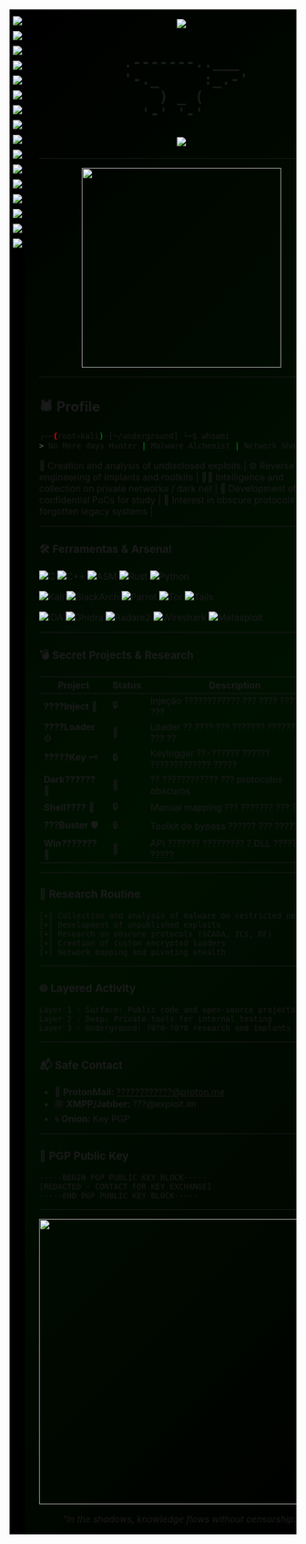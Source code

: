 <!-- TABELA PRINCIPAL COM MATRIX NAS LATERAIS -->
<table width="100%" cellpadding="0" cellspacing="0">
<tr>

<!-- MOLDURA ESQUERDA - MATRIX RAIN -->
<td width="100" align="left" valign="top" style="font-family: 'Courier New', monospace; font-size: 11px; line-height: 12px; color: #00ff00; background: #000;">

<div align="center" style="margin-top: 10px;">
  <img src="https://readme-typing-svg.demolab.com?font=Courier&size=10&duration=200&pause=0&color=00FF00&center=false&vCenter=false&multiline=true&repeat=true&width=80&height=150&lines=1+0+1;0+1+0;1+1+0;0+0+1;1+0+1;0+1+1;1+0+0;0+1+0;1+1+1;0+0+0" />
</div>
<!-- GIF ANIMADO MATRIX NA LATERAL ESQUERDA -->
<div align="center" style="margin-top: 10px;">
  <img src="https://readme-typing-svg.demolab.com?font=Courier&size=10&duration=200&pause=0&color=00FF00&center=false&vCenter=false&multiline=true&repeat=true&width=80&height=150&lines=1+0+1;0+1+0;1+1+0;0+0+1;1+0+1;0+1+1;1+0+0;0+1+0;1+1+1;0+0+0" />
</div>
<div align="center" style="margin-top: 10px;">
  <img src="https://readme-typing-svg.demolab.com?font=Courier&size=10&duration=200&pause=0&color=00FF00&center=false&vCenter=false&multiline=true&repeat=true&width=80&height=150&lines=1+0+1;0+1+0;1+1+0;0+0+1;1+0+1;0+1+1;1+0+0;0+1+0;1+1+1;0+0+0" />
</div>
<div align="center" style="margin-top: 10px;">
  <img src="https://readme-typing-svg.demolab.com?font=Courier&size=10&duration=200&pause=0&color=00FF00&center=false&vCenter=false&multiline=true&repeat=true&width=80&height=150&lines=1+0+1;0+1+0;1+1+0;0+0+1;1+0+1;0+1+1;1+0+0;0+1+0;1+1+1;0+0+0" />
</div>
<div align="center" style="margin-top: 10px;">
  <img src="https://readme-typing-svg.demolab.com?font=Courier&size=10&duration=200&pause=0&color=00FF00&center=false&vCenter=false&multiline=true&repeat=true&width=80&height=150&lines=1+0+1;0+1+0;1+1+0;0+0+1;1+0+1;0+1+1;1+0+0;0+1+0;1+1+1;0+0+0" />
</div>
<div align="center" style="margin-top: 10px;">
  <img src="https://readme-typing-svg.demolab.com?font=Courier&size=10&duration=200&pause=0&color=00FF00&center=false&vCenter=false&multiline=true&repeat=true&width=80&height=150&lines=1+0+1;0+1+0;1+1+0;0+0+1;1+0+1;0+1+1;1+0+0;0+1+0;1+1+1;0+0+0" />
</div>
<div align="center" style="margin-top: 10px;">
  <img src="https://readme-typing-svg.demolab.com?font=Courier&size=10&duration=200&pause=0&color=00FF00&center=false&vCenter=false&multiline=true&repeat=true&width=80&height=150&lines=1+0+1;0+1+0;1+1+0;0+0+1;1+0+1;0+1+1;1+0+0;0+1+0;1+1+1;0+0+0" />
</div>
<div align="center" style="margin-top: 10px;">
  <img src="https://readme-typing-svg.demolab.com?font=Courier&size=10&duration=200&pause=0&color=00FF00&center=false&vCenter=false&multiline=true&repeat=true&width=80&height=150&lines=1+0+1;0+1+0;1+1+0;0+0+1;1+0+1;0+1+1;1+0+0;0+1+0;1+1+1;0+0+0" />
</div>
<div align="center" style="margin-top: 10px;">
  <img src="https://readme-typing-svg.demolab.com?font=Courier&size=10&duration=200&pause=0&color=00FF00&center=false&vCenter=false&multiline=true&repeat=true&width=80&height=150&lines=1+0+1;0+1+0;1+1+0;0+0+1;1+0+1;0+1+1;1+0+0;0+1+0;1+1+1;0+0+0" />
</div>
<div align="center" style="margin-top: 10px;">
  <img src="https://readme-typing-svg.demolab.com?font=Courier&size=10&duration=200&pause=0&color=00FF00&center=false&vCenter=false&multiline=true&repeat=true&width=80&height=150&lines=1+0+1;0+1+0;1+1+0;0+0+1;1+0+1;0+1+1;1+0+0;0+1+0;1+1+1;0+0+0" />
</div>
<div align="center" style="margin-top: 10px;">
  <img src="https://readme-typing-svg.demolab.com?font=Courier&size=10&duration=200&pause=0&color=00FF00&center=false&vCenter=false&multiline=true&repeat=true&width=80&height=150&lines=1+0+1;0+1+0;1+1+0;0+0+1;1+0+1;0+1+1;1+0+0;0+1+0;1+1+1;0+0+0" />
</div>
<div align="center" style="margin-top: 10px;">
  <img src="https://readme-typing-svg.demolab.com?font=Courier&size=10&duration=200&pause=0&color=00FF00&center=false&vCenter=false&multiline=true&repeat=true&width=80&height=150&lines=1+0+1;0+1+0;1+1+0;0+0+1;1+0+1;0+1+1;1+0+0;0+1+0;1+1+1;0+0+0" />
</div>
<div align="center" style="margin-top: 10px;">
  <img src="https://readme-typing-svg.demolab.com?font=Courier&size=10&duration=200&pause=0&color=00FF00&center=false&vCenter=false&multiline=true&repeat=true&width=80&height=150&lines=1+0+1;0+1+0;1+1+0;0+0+1;1+0+1;0+1+1;1+0+0;0+1+0;1+1+1;0+0+0" />
</div>
<div align="center" style="margin-top: 10px;">
  <img src="https://readme-typing-svg.demolab.com?font=Courier&size=10&duration=200&pause=0&color=00FF00&center=false&vCenter=false&multiline=true&repeat=true&width=80&height=150&lines=1+0+1;0+1+0;1+1+0;0+0+1;1+0+1;0+1+1;1+0+0;0+1+0;1+1+1;0+0+0" />
</div>
<div align="center" style="margin-top: 10px;">
  <img src="https://readme-typing-svg.demolab.com?font=Courier&size=10&duration=200&pause=0&color=00FF00&center=false&vCenter=false&multiline=true&repeat=true&width=80&height=150&lines=1+0+1;0+1+0;1+1+0;0+0+1;1+0+1;0+1+1;1+0+0;0+1+0;1+1+1;0+0+0" />
</div>

<div align="center" style="margin-top: 10px;">
  <img src="https://readme-typing-svg.demolab.com?font=Courier&size=10&duration=200&pause=0&color=00FF00&center=false&vCenter=false&multiline=true&repeat=true&width=80&height=150&lines=1+0+1;0+1+0;1+1+0;0+0+1;1+0+1;0+1+1" />
</div>

</td>


<!-- CONTEÚDO CENTRAL -->
<td valign="top" style="padding: 0 25px; background: linear-gradient(135deg, #000000 0%, #001100 50%, #000000 100%);">

<p align="center">
  <img src="https://readme-typing-svg.demolab.com?font=Fira+Code&weight=600&size=22&duration=6000&pause=700&color=00FF00&center=true&vCenter=true&width=650&height=50&lines=%24+w?o?m?+%3E+BHUUUH;~%24+???p+-sS+-Pn+?5?.?4?.3.2;~%24+./?????inject+--stealth;~%24+t?i?+-f+logs/ma0w0r0.log" />
</p>

<h1 align="center">
<pre>
  .-------..___  
  '-._     :_.-' 
      ) _ (      
     '-' '-'       
</pre>
<img src="https://readme-typing-svg.demolab.com?font=Fira+Code&weight=500&size=18&duration=3000&pause=700&color=00FF00&center=true&vCenter=true&width=550&height=35&lines=Reverse+Engineer;Malware+Researcher;Security+Analyst;High-Level+Exploration" />
</h1>

---

<p align="center">
<img src="https://media.tenor.com/KYtUj2h1H2gAAAAd/hacker-hack.gif" width="350" />
</p>

---

## 🕷 **Profile**

```bash
┌──(root💀kali)-[~/underground] └─$ whoami
> No More days Hunter | Malware Alchemist | Network Ghost
```

🧠 Creation and analysis of undisclosed exploits | ⚙️ Reverse engineering of implants and rootkits | 
🕵️‍♂️ Intelligence and collection on private networks / dark net | 🔬 Development of confidential PoCs for study | 
🧬 Interest in obscure protocols and forgotten legacy systems | 

---

### 🛠 **Ferramentas & Arsenal**

![C](https://img.shields.io/badge/C-Underground%20Systems-blue?style=flat&logo=c)
![C++](https://img.shields.io/badge/C++-Memory%20Manipulation-red?style=flat&logo=c%2B%2B)
![ASM](https://img.shields.io/badge/ASM-Syscalls%20Master-black)
![Rust](https://img.shields.io/badge/Rust-Stealth%20Loaders-orange?style=flat&logo=rust)
![Python](https://img.shields.io/badge/Python-Exfil%20Automation-yellow?style=flat&logo=python)

![Kali](https://img.shields.io/badge/Kali-Linux-268BEE?style=flat&logo=kalilinux)
![BlackArch](https://img.shields.io/badge/BlackArch-Pentesting-black?style=flat&logo=archlinux)
![Parrot](https://img.shields.io/badge/Parrot-Security-15C213?style=flat&logo=parrotsecurity)
![Tor](https://img.shields.io/badge/Tor-Onion%20Routing-7E4798?style=flat&logo=torproject)
![Tails](https://img.shields.io/badge/Tails-Amnesic%20Incognito-56347C?style=flat&logo=tails)

![IDA](https://img.shields.io/badge/IDA%20Pro-Disassembler-red)
![Ghidra](https://img.shields.io/badge/Ghidra-Reverse%20Engineering-lightgrey)
![Radare2](https://img.shields.io/badge/Radare2-Binary%20Analysis-red)
![Wireshark](https://img.shields.io/badge/Wireshark-Packet%20Sniffing-blue)
![Metasploit](https://img.shields.io/badge/Metasploit-Exploit%20Framework-darkblue)

---

### 💣 Secret Projects & Research
| Project            | Status     | Description                                      |
| ------------------ | ---------- | ----------------------------------------------- |
| **????Inject** 👻 |      🔒     | Injeção ???????????? ??? ???? ?????? ???         |
| **????Loader** ⚙️ |      🧪     | Loader ?? ???? ??? ??????? ????????   ??? ??     |
| **?????Key** 🗝    |      🔒     | Keylogger ??-?????? ?????? ????????????? ?????   |
| **Dark??????** 📡  |     🧪     | ?? ???????????? ??? protocolos obscuros          |
| **Shell????** 🧬   |     🔒     | Manual mapping ??? ??????? ??? ???               |
| **???Buster** 🛡   |      🔒     | Toolkit de bypass ?????? ??? ??????             |
| **Win???????** 🔗  |    🧪      | API ??????? ????????? ? DLL ????? ?????         |

---

### 📡 Research Routine
```text
[+] Collection and analysis of malware on restricted networks
[+] Development of unpublished exploits
[+] Research on obscure protocols (SCADA, ICS, RF)
[+] Creation of custom encrypted loaders
[+] Network mapping and pivoting stealth
```

---

### 🌐 Layered Activity
```text
Layer 1 - Surface: Public code and open-source projects
Layer 2 - Deep: Private tools for internal testing
Layer 3 - Underground: ?0?0-?0?0 research and implants
```

---

### 📬 **Safe Contact**
- 🧧 **ProtonMail:** [????????????@proton.me](mailto:???????????@proton.me)  
- 🕸 **XMPP/Jabber:** ???@exploit.im  
- 🌀 **Onion:** Key PGP

---

### 🔐 **PGP Public Key**
```
-----BEGIN PGP PUBLIC KEY BLOCK-----
[REDACTED - CONTACT FOR KEY EXCHANGE]
-----END PGP PUBLIC KEY BLOCK-----
```

---

<p align="center"> 
<img src="https://media.tenor.com/znvZZmR1t6oAAAAd/hacking-hacker.gif" width="500" /> 
</p> 
<p align="center"> 
<i>"In the shadows, knowledge flows without censorship."</i> 
</p>

</td>

</tr>
</table>
